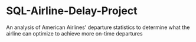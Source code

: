 # SQL-Airline-Delay-Project
An analysis of American Airlines' departure statistics to determine what the airline can optimize to achieve more on-time departures
